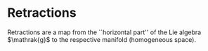# Retractions

Retractions are a map from the ``horizontal part'' of the Lie algebra $\mathrak{g}$ to the respective manifold (homogeneous space).